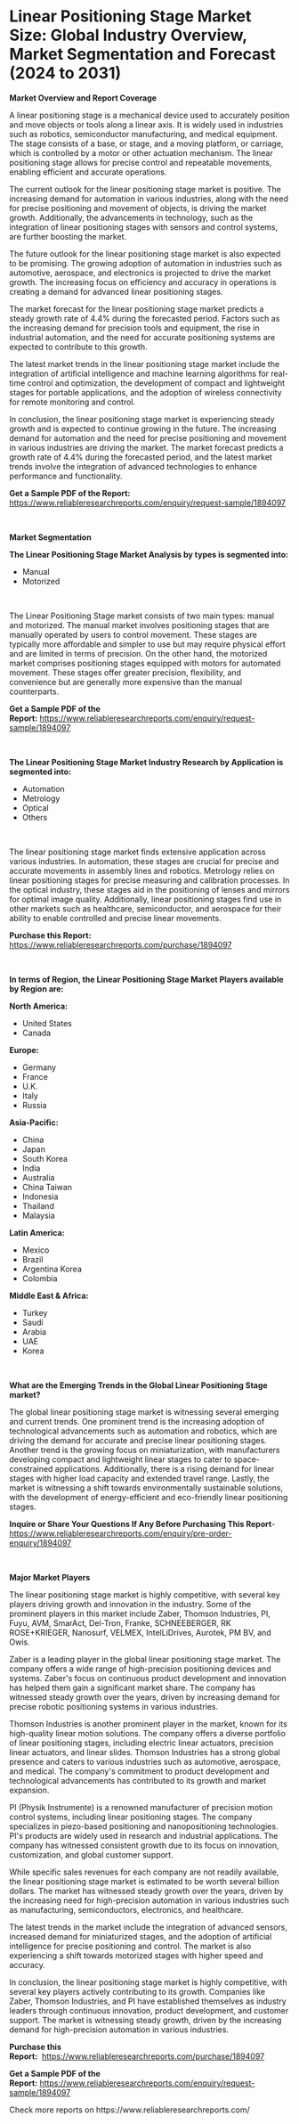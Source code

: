 <p><h1>Linear Positioning Stage Market Size: Global Industry Overview, Market Segmentation and Forecast (2024 to 2031)</h1></p><p><strong>Market Overview and Report Coverage</strong></p>
<p><p>A linear positioning stage is a mechanical device used to accurately position and move objects or tools along a linear axis. It is widely used in industries such as robotics, semiconductor manufacturing, and medical equipment. The stage consists of a base, or stage, and a moving platform, or carriage, which is controlled by a motor or other actuation mechanism. The linear positioning stage allows for precise control and repeatable movements, enabling efficient and accurate operations.</p><p>The current outlook for the linear positioning stage market is positive. The increasing demand for automation in various industries, along with the need for precise positioning and movement of objects, is driving the market growth. Additionally, the advancements in technology, such as the integration of linear positioning stages with sensors and control systems, are further boosting the market.</p><p>The future outlook for the linear positioning stage market is also expected to be promising. The growing adoption of automation in industries such as automotive, aerospace, and electronics is projected to drive the market growth. The increasing focus on efficiency and accuracy in operations is creating a demand for advanced linear positioning stages.</p><p>The market forecast for the linear positioning stage market predicts a steady growth rate of 4.4% during the forecasted period. Factors such as the increasing demand for precision tools and equipment, the rise in industrial automation, and the need for accurate positioning systems are expected to contribute to this growth.</p><p>The latest market trends in the linear positioning stage market include the integration of artificial intelligence and machine learning algorithms for real-time control and optimization, the development of compact and lightweight stages for portable applications, and the adoption of wireless connectivity for remote monitoring and control.</p><p>In conclusion, the linear positioning stage market is experiencing steady growth and is expected to continue growing in the future. The increasing demand for automation and the need for precise positioning and movement in various industries are driving the market. The market forecast predicts a growth rate of 4.4% during the forecasted period, and the latest market trends involve the integration of advanced technologies to enhance performance and functionality.</p></p>
<p><strong>Get a Sample PDF of the Report:</strong> <a href="https://www.reliableresearchreports.com/enquiry/request-sample/1894097">https://www.reliableresearchreports.com/enquiry/request-sample/1894097</a></p>
<p>&nbsp;</p>
<p><strong>Market Segmentation</strong></p>
<p><strong>The Linear Positioning Stage Market Analysis by types is segmented into:</strong></p>
<p><ul><li>Manual</li><li>Motorized</li></ul></p>
<p>&nbsp;</p>
<p><p>The Linear Positioning Stage market consists of two main types: manual and motorized. The manual market involves positioning stages that are manually operated by users to control movement. These stages are typically more affordable and simpler to use but may require physical effort and are limited in terms of precision. On the other hand, the motorized market comprises positioning stages equipped with motors for automated movement. These stages offer greater precision, flexibility, and convenience but are generally more expensive than the manual counterparts.</p></p>
<p><strong>Get a Sample PDF of the Report:</strong>&nbsp;<a href="https://www.reliableresearchreports.com/enquiry/request-sample/1894097">https://www.reliableresearchreports.com/enquiry/request-sample/1894097</a></p>
<p>&nbsp;</p>
<p><strong>The Linear Positioning Stage Market Industry Research by Application is segmented into:</strong></p>
<p><ul><li>Automation</li><li>Metrology</li><li>Optical</li><li>Others</li></ul></p>
<p>&nbsp;</p>
<p><p>The linear positioning stage market finds extensive application across various industries. In automation, these stages are crucial for precise and accurate movements in assembly lines and robotics. Metrology relies on linear positioning stages for precise measuring and calibration processes. In the optical industry, these stages aid in the positioning of lenses and mirrors for optimal image quality. Additionally, linear positioning stages find use in other markets such as healthcare, semiconductor, and aerospace for their ability to enable controlled and precise linear movements.</p></p>
<p><strong>Purchase this Report:</strong>&nbsp; <a href="https://www.reliableresearchreports.com/purchase/1894097">https://www.reliableresearchreports.com/purchase/1894097</a></p>
<p>&nbsp;</p>
<p><strong>In terms of Region, the Linear Positioning Stage Market Players available by Region are:</strong></p>
<p>
    <p> <strong> North America: </strong>
        <ul>
            <li>United States</li>
            <li>Canada</li>
        </ul>
        </p> 
    <p> <strong> Europe: </strong>
        <ul>
            <li>Germany</li>
            <li>France</li>
            <li>U.K.</li>
            <li>Italy</li>
            <li>Russia</li>
        </ul>
        </p> 
    <p> <strong> Asia-Pacific: </strong>
        <ul>
            <li>China</li>
            <li>Japan</li>
            <li>South Korea</li>
            <li>India</li>
            <li>Australia</li>
            <li>China Taiwan</li>
            <li>Indonesia</li>
            <li>Thailand</li>
            <li>Malaysia</li>
        </ul>
        </p> 
    <p> <strong> Latin America: </strong>
        <ul>
            <li>Mexico</li>
            <li>Brazil</li>
            <li>Argentina Korea</li>
            <li>Colombia</li>
        </ul>
        </p> 
    <p> <strong> Middle East & Africa: </strong>
        <ul>
            <li>Turkey</li>
            <li>Saudi</li>
            <li>Arabia</li>
            <li>UAE</li>
            <li>Korea</li>
        </ul>
    </p>
    </p>
<p>&nbsp;</p>
<p><strong>What are the Emerging Trends in the Global Linear Positioning Stage market?</strong></p>
<p><p>The global linear positioning stage market is witnessing several emerging and current trends. One prominent trend is the increasing adoption of technological advancements such as automation and robotics, which are driving the demand for accurate and precise linear positioning stages. Another trend is the growing focus on miniaturization, with manufacturers developing compact and lightweight linear stages to cater to space-constrained applications. Additionally, there is a rising demand for linear stages with higher load capacity and extended travel range. Lastly, the market is witnessing a shift towards environmentally sustainable solutions, with the development of energy-efficient and eco-friendly linear positioning stages.</p></p>
<p><strong>Inquire or Share Your Questions If Any Before Purchasing This Report</strong>- <a href="https://www.reliableresearchreports.com/enquiry/pre-order-enquiry/1894097">https://www.reliableresearchreports.com/enquiry/pre-order-enquiry/1894097</a></p>
<p>&nbsp;</p>
<p><strong>Major Market Players</strong></p>
<p><p>The linear positioning stage market is highly competitive, with several key players driving growth and innovation in the industry. Some of the prominent players in this market include Zaber, Thomson Industries, PI, Fuyu, AVM, SmarAct, Del-Tron, Franke, SCHNEEBERGER, RK ROSE+KRIEGER, Nanosurf, VELMEX, IntelLiDrives, Aurotek, PM BV, and Owis.</p><p>Zaber is a leading player in the global linear positioning stage market. The company offers a wide range of high-precision positioning devices and systems. Zaber's focus on continuous product development and innovation has helped them gain a significant market share. The company has witnessed steady growth over the years, driven by increasing demand for precise robotic positioning systems in various industries.</p><p>Thomson Industries is another prominent player in the market, known for its high-quality linear motion solutions. The company offers a diverse portfolio of linear positioning stages, including electric linear actuators, precision linear actuators, and linear slides. Thomson Industries has a strong global presence and caters to various industries such as automotive, aerospace, and medical. The company's commitment to product development and technological advancements has contributed to its growth and market expansion.</p><p>PI (Physik Instrumente) is a renowned manufacturer of precision motion control systems, including linear positioning stages. The company specializes in piezo-based positioning and nanopositioning technologies. PI's products are widely used in research and industrial applications. The company has witnessed consistent growth due to its focus on innovation, customization, and global customer support.</p><p>While specific sales revenues for each company are not readily available, the linear positioning stage market is estimated to be worth several billion dollars. The market has witnessed steady growth over the years, driven by the increasing need for high-precision automation in various industries such as manufacturing, semiconductors, electronics, and healthcare.</p><p>The latest trends in the market include the integration of advanced sensors, increased demand for miniaturized stages, and the adoption of artificial intelligence for precise positioning and control. The market is also experiencing a shift towards motorized stages with higher speed and accuracy.</p><p>In conclusion, the linear positioning stage market is highly competitive, with several key players actively contributing to its growth. Companies like Zaber, Thomson Industries, and PI have established themselves as industry leaders through continuous innovation, product development, and customer support. The market is witnessing steady growth, driven by the increasing demand for high-precision automation in various industries.</p></p>
<p><strong>Purchase this Report:</strong>&nbsp;&nbsp;<a href="https://www.reliableresearchreports.com/purchase/1894097">https://www.reliableresearchreports.com/purchase/1894097</a></p>
<p></p>
<p><strong>Get a Sample PDF of the Report:</strong>&nbsp;<a href="https://www.reliableresearchreports.com/enquiry/request-sample/1894097">https://www.reliableresearchreports.com/enquiry/request-sample/1894097</a></p>
<p>Check more reports on https://www.reliableresearchreports.com/</p>